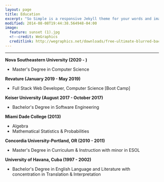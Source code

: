 ```yaml
---
layout: page
title: Education
excerpt: "So Simple is a responsive Jekyll theme for your words and images."
modified: 2014-08-08T19:44:38.564948-04:00
image:
  feature: sunset (1).jpg
  <!--credit: WeGraphics
  creditlink: http://wegraphics.net/downloads/free-ultimate-blurred-background-pack/ -->
---
```


<!--Looking for a simple, responsive, theme for your Jekyll powered blog? Well look no further. Here be **So Simple Theme**, the follow up to [**Minimal Mistakes**](http://mmistakes.github.io/minimal-mistakes) --- by designer slash illustrator [Michael Rose](http://mademistakes.com).-->

<hr/>


  
**Nova Southeastern University (2020 - )**
   
   * Master's Degree in Computer Science
 
**Revature (January 2019 - May 2019)**
   * Full Stack Web Developer, Computer Science [Boot Camp]
 
**Keiser University (August 2017 - October 2017)**
   * Bachelor's Degree in Software Engineering
 
**Miami Dade College (2013)**
   * Algebra
   * Mathematical Statistics & Probabilities
   
**Concordia University-Portland, OR (2010 - 2011)**
   * Master's Degree in Curriculum & Instruction with minor in ESOL
  
**University of Havana, Cuba (1997 - 2002)**
   * Bachelor's Degree in English Language and Literature with concentration in Translation & Interpretation



[^1]: Example: *domain.com/category-name/post-title*
